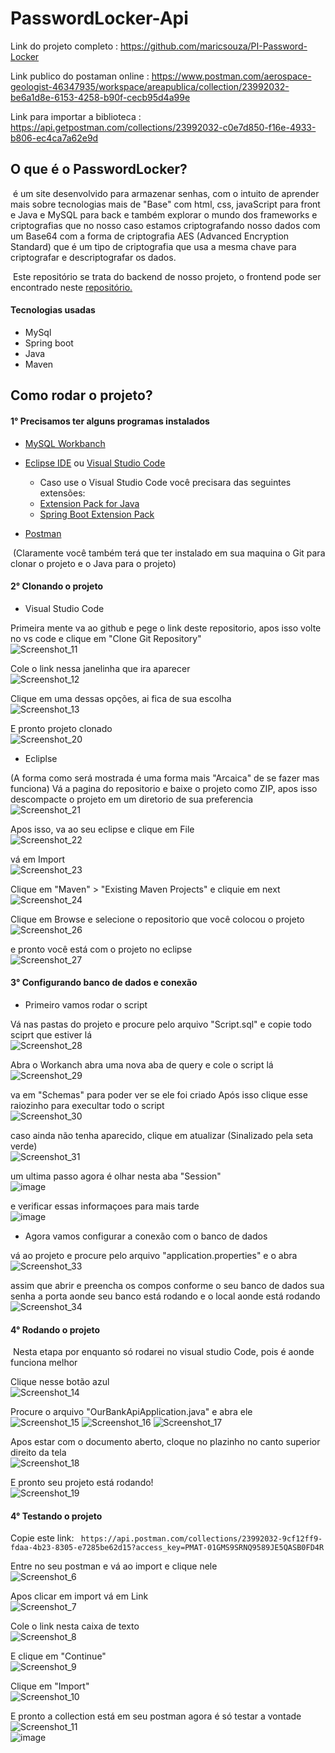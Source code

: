 # PasswordLocker-Api

Link do projeto completo : https://github.com/maricsouza/PI-Password-Locker

Link publico do postaman online : https://www.postman.com/aerospace-geologist-46347935/workspace/areapublica/collection/23992032-be6a1d8e-6153-4258-b90f-cecb95d4a99e

Link para importar a biblioteca : https://api.getpostman.com/collections/23992032-c0e7d850-f16e-4933-b806-ec4ca7a62e9d

## O que é o PasswordLocker?

​	é um site desenvolvido para armazenar senhas, com o intuito de aprender mais sobre tecnologias mais de "Base" com html, css, javaScript para front e  Java e MySQL para back e também explorar o mundo dos frameworks e criptografias que no nosso caso estamos criptografando nosso dados com um Base64 com a forma de criptografia AES (Advanced Encryption Standard) que é um tipo de criptografia que usa a mesma chave para criptografar e descriptografar os dados.

​	Este repositório se trata do backend de nosso projeto, o frontend pode ser encontrado neste <a href = "https://github.com/KevinAlvss/our-bank-frontend">repositório.</a>

#### Tecnologias usadas

- MySql
- Spring boot
- Java
- Maven

## Como rodar o projeto?

#### 1° Precisamos ter alguns programas instalados

- <a href = "https://dev.mysql.com/downloads/workbench/">MySQL Workbanch</a>
- <a href ="https://www.eclipse.org/downloads/">Eclipse IDE</a> ou <a href="https://code.visualstudio.com/download">Visual Studio Code</a>
  -  Caso use o Visual Studio Code você precisara das seguintes extensões:
    - <a href = "https://marketplace.visualstudio.com/items?itemName=vscjava.vscode-java-pack">Extension Pack for Java</a>
    - <a href="https://marketplace.visualstudio.com/items?itemName=Pivotal.vscode-boot-dev-pack">Spring Boot Extension Pack</a>

- <a href="https://www.postman.com/downloads/">Postman</a>

​	(Claramente você também terá que ter instalado em sua maquina o Git para clonar o projeto e o Java para o projeto)

#### 2° Clonando o projeto

- Visual Studio Code

Primeira mente va ao github e pege o link deste repositorio, apos isso volte no vs code e clique em "Clone Git Repository"<br>
![Screenshot_11](https://user-images.githubusercontent.com/81272272/202070768-f00942ba-d55a-45e5-b53f-05c6d989965f.png)

Cole o link nessa janelinha que ira aparecer <br>
![Screenshot_12](https://user-images.githubusercontent.com/81272272/202070772-8024f09a-a9dc-42a9-993f-14d6bf223d3b.png)

Clique em uma dessas opções, ai fica de sua escolha<br>
![Screenshot_13](https://user-images.githubusercontent.com/81272272/202070774-ba804618-634a-46f4-bffa-c394e6d85c20.png)

E pronto projeto clonado <br>
![Screenshot_20](https://user-images.githubusercontent.com/81272272/202079121-3a6550d7-6dd8-4ecf-8d48-59d743572006.png)



- Ecliplse 

(A forma como será mostrada é uma forma mais "Arcaica" de se fazer mas funciona)
Vá a pagina do repositorio e baixe o projeto como ZIP, apos isso descompacte o projeto em um diretorio de sua preferencia<br>
![Screenshot_21](https://user-images.githubusercontent.com/81272272/202079208-d27040ec-063d-4792-bb39-ebb44e4fb749.png)

Apos isso, va ao seu eclipse e clique em File <br>
![Screenshot_22](https://user-images.githubusercontent.com/81272272/202079209-a3e35e20-4aa8-4a21-99cd-c62f6ca71146.png)

vá em Import<br>
![Screenshot_23](https://user-images.githubusercontent.com/81272272/202079211-bba349f6-77f6-48db-bbff-b53d8ed70e72.png)

Clique em "Maven" > "Existing Maven Projects" e cliquie em next<br>
![Screenshot_24](https://user-images.githubusercontent.com/81272272/202079212-880ac6ea-c5ec-4cbe-b19a-dabc87050c4d.png)

Clique em Browse e selecione o repositorio que você colocou o projeto<br>
![Screenshot_26](https://user-images.githubusercontent.com/81272272/202079218-dcf41e72-a158-4b6d-a168-c2c195e684b2.png)

e pronto você está com o projeto no eclipse <br>
![Screenshot_27](https://user-images.githubusercontent.com/81272272/202079219-a9a5eeed-2a3e-4278-812a-355112978839.png)


#### 3° Configurando banco de dados e conexão

- Primeiro vamos rodar o script

Vá nas pastas do projeto e procure pelo arquivo "Script.sql" e copie todo sciprt que estiver lá<br>
![Screenshot_28](https://user-images.githubusercontent.com/81272272/202076439-3fcb2fd7-2690-400c-ab75-e99bce0398ab.png)

Abra o Workanch abra uma nova aba de query e cole o script lá<br>
![Screenshot_29](https://user-images.githubusercontent.com/81272272/202071077-85339aee-6a4f-463a-bb53-0c29a9f00194.png)

va em "Schemas" para poder ver se ele foi criado 
Após isso clique esse raiozinho para execultar todo o script<br>
![Screenshot_30](https://user-images.githubusercontent.com/81272272/202071082-87b6e23c-8642-4272-81aa-b22884bb0944.png)

caso ainda não tenha aparecido, clique em atualizar (Sinalizado pela seta verde)<br>
![Screenshot_31](https://user-images.githubusercontent.com/81272272/202071083-316f379e-5001-4df5-9970-adc6362ebdda.png)

um ultima passo agora é olhar nesta aba "Session"<br>
![image](https://user-images.githubusercontent.com/81272272/202077927-d8afcda4-a989-4ea0-aab1-3da7fff772b9.png)

e verificar essas informaçoes para mais tarde<br>
![image](https://user-images.githubusercontent.com/81272272/202077983-9d9156b8-aa01-441e-b413-d094b1e33e2a.png)


- Agora vamos configurar a conexão com o banco de dados 

vá ao projeto e procure pelo arquivo "application.properties" e o abra<br>
![Screenshot_33](https://user-images.githubusercontent.com/81272272/202071149-7285e810-7e69-4a5d-8055-8eb642bdf935.png)

assim que abrir e preencha os compos conforme o seu banco de dados sua senha a porta aonde seu banco está rodando e o local aonde está rodando<br>
![Screenshot_34](https://user-images.githubusercontent.com/81272272/202071153-7cfa94ed-bac9-425a-bb2f-5b50cee1ddb0.png)


#### 4° Rodando o projeto

​	Nesta etapa por enquanto só rodarei no visual studio Code, pois é aonde funciona melhor	 

Clique nesse botão azul <br>
![Screenshot_14](https://user-images.githubusercontent.com/81272272/202070776-1c6bc394-4885-40c1-9daa-5a21a031ede3.png)

Procure o arquivo "OurBankApiApplication.java" e abra ele<br>
![Screenshot_15](https://user-images.githubusercontent.com/81272272/202070777-f0aeb2b6-11f2-4380-8c6a-c06db10bed80.png)
![Screenshot_16](https://user-images.githubusercontent.com/81272272/202070778-552ee863-ed5b-4c3b-ba1d-bf2c675a138e.png)
![Screenshot_17](https://user-images.githubusercontent.com/81272272/202070780-1ffef9ad-ab17-4b3a-99bf-1c3bea5d9e8a.png)

Apos estar com o documento aberto, cloque no plazinho no canto superior direito da tela<br>
![Screenshot_18](https://user-images.githubusercontent.com/81272272/202070782-68ef6852-8351-4ef8-8565-a93f1089852c.png)

E pronto seu projeto está rodando!<br>
![Screenshot_19](https://user-images.githubusercontent.com/81272272/202070783-64f281b5-bd3e-4657-813e-30bf487fa024.png)

#### 4° Testando o projeto

Copie este link:
``` https://api.postman.com/collections/23992032-9cf12ff9-fdaa-4b23-8305-e7285be62d15?access_key=PMAT-01GMS9SRNQ9589JE5QASB0FD4R```


Entre no seu postman e vá ao import e clique nele<br>
![Screenshot_6](https://user-images.githubusercontent.com/81272272/208815473-071e7735-90e7-4443-b9c7-a5a3a5915508.png)

Apos clicar em import vá em Link<br>
![Screenshot_7](https://user-images.githubusercontent.com/81272272/208815941-5e07037a-ad35-4d76-9a33-5f16294a77d0.png)

Cole o link nesta caixa de texto<br>
![Screenshot_8](https://user-images.githubusercontent.com/81272272/208815997-8d19e092-eeb7-41f2-80c9-0ef7839252d7.png)

E clique em "Continue"<br>
![Screenshot_9](https://user-images.githubusercontent.com/81272272/208816054-b9bc5514-ff7f-4e43-be70-bd13cdbea78a.png)

Clique em "Import"<br>
![Screenshot_10](https://user-images.githubusercontent.com/81272272/208816080-cb785af6-a267-425f-ac4f-a4b4767e6d45.png)

E pronto a collection está em seu postman agora é só testar a vontade<br>
![Screenshot_11](https://user-images.githubusercontent.com/81272272/208816119-85f524d6-892e-41e5-9778-6882f88e2dc7.png)<br>
![image](https://user-images.githubusercontent.com/81272272/208816402-7cead798-f150-4e5c-9d20-19eaac5bbc1e.png)



